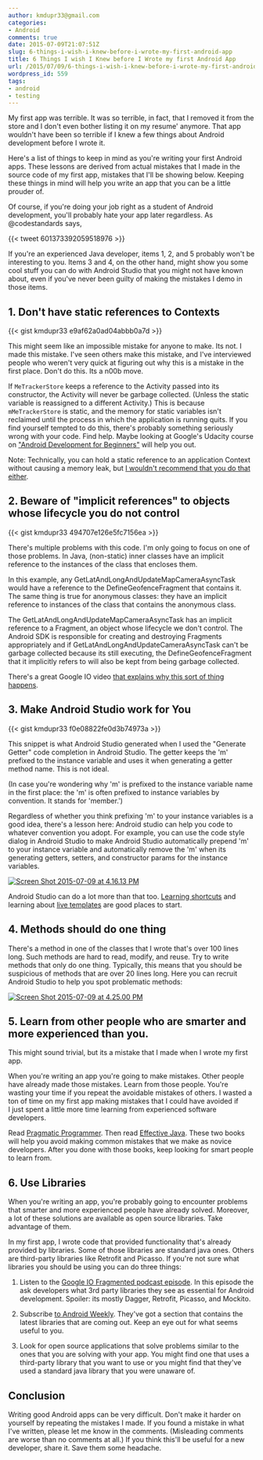 ```yaml
---
author: kmdupr33@gmail.com
categories:
- Android
comments: true
date: 2015-07-09T21:07:51Z
slug: 6-things-i-wish-i-knew-before-i-wrote-my-first-android-app
title: 6 Things I wish I Knew before I Wrote my first Android App
url: /2015/07/09/6-things-i-wish-i-knew-before-i-wrote-my-first-android-app/
wordpress_id: 559
tags:
- android
- testing
---
```


My first app was terrible. It was so terrible, in fact, that I removed it from the store and I don't even bother listing it on my resume' anymore. That app wouldn't have been so terrible if I knew a few things about Android development before I wrote it.

Here's a list of things to keep in mind as you're writing your first Android apps. These lessons are derived from actual mistakes that I made in the source code of my first app, mistakes that I'll be showing below. Keeping these things in mind will help you write an app that you can be a little prouder of.

Of course, if you're doing your job right as a student of Android development, you'll probably hate your app later regardless. As @codestandards says,


{{< tweet 601373392059518976 >}}


If you're an experienced Java developer, items 1, 2, and 5 probably won't be interesting to you. Items 3 and 4, on the other hand, might show you some cool stuff you can do with Android Studio that you might not have known about, even if you've never been guilty of making the mistakes I demo in those items.
<!--more-->


## 1. Don't have static references to Contexts

{{< gist kmdupr33 e9af62a0ad04abbb0a7d >}}

This might seem like an impossible mistake for anyone to make. Its not. I made this mistake. I've seen others make this mistake, and I've interviewed people who weren't very quick at figuring out why this is a mistake in the first place. Don't do this. Its a n00b move.

If `MeTrackerStore` keeps a reference to the Activity passed into its constructor, the Activity will never be garbage collected. (Unless the static variable is reassigned to a different Activity.) This is because `mMeTrackerStore` is static, and the memory for static variables isn't reclaimed until the process in which the application is running quits. If you find yourself tempted to do this, there's probably something seriously wrong with your code. Find help. Maybe looking at Google's Udacity course on ["Android Development for Beginners"](https://www.udacity.com/course/android-development-for-beginners--ud837) will help you out.

Note: Technically, you can hold a static reference to an application Context without causing a memory leak, but [I wouldn't recommend that you do that either](http://www.philosophicalhacker.com/2015/07/14/why-static-references-to-application-contexts-are-probably-not-the-best-idea/). 



## 2. Beware of "implicit references" to objects whose lifecycle you do not control

{{< gist kmdupr33 494707e126e5fc7156ea >}}

There's multiple problems with this code. I'm only going to focus on one of those problems. In Java, (non-static) inner classes have an implicit reference to the instances of the class that encloses them.

In this example, any GetLatAndLongAndUpdateMapCameraAsyncTask would have a reference to the DefineGeofenceFragment that contains it. The same thing is true for anonymous classes: they have an implicit reference to instances of the class that contains the anonymous class.

The GetLatAndLongAndUpdateMapCameraAsyncTask has an implicit reference to a Fragment, an object whose lifecycle we don't control. The Android SDK is responsible for creating and destroying Fragments appropriately and if GetLatAndLongAndUpdateCameraAsyncTask can't be garbage collected because its still executing, the DefineGeofenceFragment that it implicitly refers to will also be kept from being garbage collected.

There's a great Google IO video [that explains why this sort of thing happens](https://www.youtube.com/watch?v=_CruQY55HOk).


## 3. Make Android Studio work for You

{{< gist kmdupr33 f0e08822fe0d3b74973a >}}


This snippet is what Android Studio generated when I used the "Generate Getter" code completion in Android Studio. The getter keeps the 'm' prefixed to the instance variable and uses it when generating a getter method name. This is not ideal.

(In case you're wondering why 'm' is prefixed to the instance variable name in the first place: the 'm' is often prefixed to instance variables by convention. It stands for 'member.')

Regardless of whether you think prefixing 'm' to your instance variables is a good idea, there's a lesson here: Android studio can help you code to whatever convention you adopt. For example, you can use the code style dialog in Android Studio to make Android Studio automatically prepend 'm' to your instance variable and automatically remove the 'm' when its generating getters, setters, and constructor params for the instance variables.

[![Screen Shot 2015-07-09 at 4.16.13 PM](http://www.philosophicalhacker.com/wp-content/uploads/2015/07/Screen-Shot-2015-07-09-at-4.16.13-PM-1024x714.png)](http://www.philosophicalhacker.com/wp-content/uploads/2015/07/Screen-Shot-2015-07-09-at-4.16.13-PM.png)

Android Studio can do a lot more than that too. [Learning shortcuts](http://www.developerphil.com/android-studio-tips-of-the-day-roundup-1/) and learning about [live templates](https://www.jetbrains.com/idea/help/live-templates.html) are good places to start.


## 4. Methods should do one thing


There's a method in one of the classes that I wrote that's over 100 lines long. Such methods are hard to read, modify, and reuse. Try to write methods that only do one thing. Typically, this means that you should be suspicious of methods that are over 20 lines long. Here you can recruit Android Studio to help you spot problematic methods:

[![Screen Shot 2015-07-09 at 4.25.00 PM](http://www.philosophicalhacker.com/wp-content/uploads/2015/07/Screen-Shot-2015-07-09-at-4.25.00-PM-1024x718.png)](http://www.philosophicalhacker.com/wp-content/uploads/2015/07/Screen-Shot-2015-07-09-at-4.25.00-PM.png)


## 5. Learn from other people who are smarter and more experienced than you.


This might sound trivial, but its a mistake that I made when I wrote my first app.

When you're writing an app you're going to make mistakes. Other people have already made those mistakes. Learn from those people. You're wasting your time if you repeat the avoidable mistakes of others. I wasted a ton of time on my first app making mistakes that I could have avoided if I just spent a little more time learning from experienced software developers.

Read [Pragmatic Programmer](http://www.amazon.com/The-Pragmatic-Programmer-Journeyman-Master/dp/020161622X). Then read [Effective Java](http://www.amazon.com/Effective-Java-Edition-Joshua-Bloch/dp/0321356683). These two books will help you avoid making common mistakes that we make as novice developers. After you done with those books, keep looking for smart people to learn from.


## 6. Use Libraries


When you're writing an app, you're probably going to encounter problems that smarter and more experienced people have already solved. Moreover, a lot of these solutions are available as open source libraries. Take advantage of them.

In my first app, I wrote code that provided functionality that's already provided by libraries. Some of those libraries are standard java ones. Others are third-party libraries like Retrofit and Picasso. If you're not sure what libraries you should be using you can do three things:




  1. Listen to the [Google IO Fragmented podcast episode](http://fragmentedpodcast.com/episodes/9/). In this episode the ask developers what 3rd party libraries they see as essential for Android development. Spoiler: its mostly Dagger, Retrofit, Picasso, and Mockito.


  2. Subscribe [to Android Weekly](http://androidweekly.net/). They've got a section that contains the latest libraries that are coming out. Keep an eye out for what seems useful to you.


  3. Look for open source applications that solve problems similar to the ones that you are solving with your app. You might find one that uses a third-party library that you want to use or you might find that they've used a standard java library that you were unaware of.




## Conclusion


Writing good Android apps can be very difficult. Don't make it harder on yourself by repeating the mistakes I made. If you found a mistake in what I've written, please let me know in the comments. (Misleading comments are worse than no comments at all.) If you think this'll be useful for a new developer, share it. Save them some headache.
